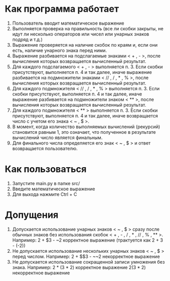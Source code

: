 # Как программа работает
1. Пользователь вводит математическое выражение
2. Выполняется проверка на правильность (все ли скобки закрыты, не идут ли несколько операторов или чисел или унарных знаков подряд и т.д.)
3. Выражение проверяется на наличие скобок по краям и, если они есть, наличие унарного знака перед ними.
4. Выражение разбивается на подслагаемые знаками < + , - >, после вычисления которых возвращается вычисленный результат.
5. Для каждого подслагаемого < + , - > выполняется п. 3. Если скобки присутствуют, выполняется п. 4 и так далее, иначе выражение разбивается на подмножители знаками < // , / , * , % >, после вычисления которых возвращается вычисленный результат.
6. Для каждого подмножителя < // , / , * , % > выполняется п. 3. Если скобки присутствуют, выполняется п. 4 и так далее, иначе выражение разбивается на подмножители знаком < ** >, после вычисления которых возвращается вычисленный результат.
7. Для каждого подмножителя < ** > выполняется п. 3. Если скобки присутствуют, выполняется п. 4 и так далее, иначе возвращается число с учетом его знака < ~ , $ >.
8. В момент, когда количество выполняемых вычислений (рекурсий) становится равным 1, это означает, что полученное в результате вычислений число является финальным.
9. Для финального числа определяется его знак < ~ , $ > и ответ возвращается пользователю.

# Как пользоваться
1. Запустите main.py в папке src/
2. Введите математическое выражение
3. Для выхода нажмите Ctrl + C

# Допущения
1. Допускается использование унарных знаков < ~ , $ > сразу после обычных знаков без использования скобок < + , - , / , * , // , % , ** >.
   Например: 2 + $3 - ~2 корректное выражение (трактуется как 2 + 3 - (-2))
2. Не допускается использование нескольких унарных знаков < ~ , $ > перед числом.
   Например: 2 + $$3 - ~~2 некорректное выражение
3. Не допускается использование сокращенной записи умножения без знака.
   Например: 2 * (3 * 2) корректное выражение
             2(3 * 2) некорректное выражение
